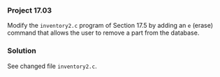 ### Project 17.03

Modify the `inventory2.c` program of Section 17.5 by adding an `e` (erase)
command that allows the user to remove a part from the database.

### Solution

See changed file `inventory2.c`.
